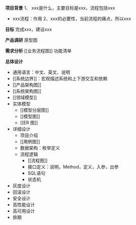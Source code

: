 **项目背景**
1、 xxx是什么，主要目标是xxx，流程包括xxx
- xxx流程：作用
2、xxx的必要性，当前流程的痛点，所以xxx

**目标**
完成xxx，建设xxx

**产品调研**
原型图

**需求分析**
[[业务流程图]]
功能清单

**总体设计**
- 通用语言：中文、英文、说明
- [[系统边界]]：宏观描述系统和上下游交互和依赖
- [[产品架构图]]
- [[系统架构图]]
- [[领域模型]]
- 实体模型
	- [[模型分层图]]
	- [[模型图]]
	- [[ER 图]]
- 详细设计
	- 项目介绍
	- [[用例图]]
	- 数据架构：枚举定义
	- 流程逻辑
		- [[流程图]]
		- 接口定义：说明，Method，定义，入参，出参
		- SQL语句
		- 状态机
- 灰度设计
- 回滚设计
- 安全设计
- 高性能设计
- 高可用设计
- 排期



